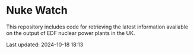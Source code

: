 # Nuke Watch

This repository includes code for retrieving the latest information available on the output of EDF nuclear power plants in the UK.

Last updated: 2024-10-18 18:13